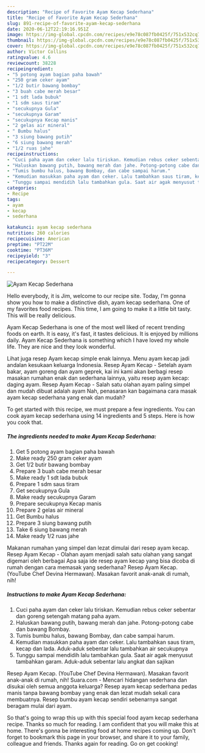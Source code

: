```yaml
---
description: "Recipe of Favorite Ayam Kecap Sederhana"
title: "Recipe of Favorite Ayam Kecap Sederhana"
slug: 891-recipe-of-favorite-ayam-kecap-sederhana
date: 2020-06-12T22:19:16.951Z
image: https://img-global.cpcdn.com/recipes/e9e78c087fb0425f/751x532cq70/ayam-kecap-sederhana-foto-resep-utama.jpg
thumbnail: https://img-global.cpcdn.com/recipes/e9e78c087fb0425f/751x532cq70/ayam-kecap-sederhana-foto-resep-utama.jpg
cover: https://img-global.cpcdn.com/recipes/e9e78c087fb0425f/751x532cq70/ayam-kecap-sederhana-foto-resep-utama.jpg
author: Victor Collins
ratingvalue: 4.6
reviewcount: 38228
recipeingredient:
- "5 potong ayam bagian paha bawah"
- "250 gram ceker ayam"
- "1/2 butir bawang bombay"
- "3 buah cabe merah besar"
- "1 sdt lada bubuk"
- "1 sdm saus tiram"
- "secukupnya Gula"
- "secukupnya Garam"
- "secukupnya Kecap manis"
- "2 gelas air mineral"
- " Bumbu halus"
- "3 siung bawang putih"
- "6 siung bawang merah"
- "1/2 ruas jahe"
recipeinstructions:
- "Cuci paha ayam dan ceker lalu tiriskan. Kemudian rebus ceker sebentar dan goreng setengah matang paha ayam."
- "Haluskan bawang putih, bawang merah dan jahe. Potong-potong cabe dan bawang Bombay."
- "Tumis bumbu halus, bawang Bombay, dan cabe sampai harum."
- "Kemudian masukkan paha ayam dan ceker. Lalu tambahkan saus tiram, kecap dan lada. Aduk-aduk sebentar lalu tambahkan air secukupnya"
- "Tunggu sampai mendidih lalu tambahkan gula. Saat air agak menyusut tambahkan garam. Aduk-aduk sebentar lalu angkat dan sajikan"
categories:
- Recipe
tags:
- ayam
- kecap
- sederhana

katakunci: ayam kecap sederhana 
nutrition: 260 calories
recipecuisine: American
preptime: "PT22M"
cooktime: "PT36M"
recipeyield: "3"
recipecategory: Dessert

---
```



![Ayam Kecap Sederhana](https://img-global.cpcdn.com/recipes/e9e78c087fb0425f/751x532cq70/ayam-kecap-sederhana-foto-resep-utama.jpg)

Hello everybody, it is Jim, welcome to our recipe site. Today, I'm gonna show you how to make a distinctive dish, ayam kecap sederhana. One of my favorites food recipes. This time, I am going to make it a little bit tasty. This will be really delicious.

Ayam Kecap Sederhana is one of the most well liked of recent trending foods on earth. It is easy, it's fast, it tastes delicious. It is enjoyed by millions daily. Ayam Kecap Sederhana is something which I have loved my whole life. They are nice and they look wonderful.

Lihat juga resep Ayam kecap simple enak lainnya. Menu ayam kecap jadi andalan kesukaan keluarga Indonesia. Resep Ayam Kecap - Setelah ayam bakar, ayam goreng dan ayam geprek, kai ini kami akan berbagi resep masakan rumahan enak dan sederhana lainnya, yaitu resep ayam kecap: daging ayam. Resep Ayam Kecap - Salah satu olahan ayam paling simpel dan mudah dibuat adalah ayam Nah, penasaran kan bagaimana cara masak ayam kecap sederhana yang enak dan mudah?


To get started with this recipe, we must prepare a few ingredients. You can cook ayam kecap sederhana using 14 ingredients and 5 steps. Here is how you cook that.

<!--inarticleads1-->

##### The ingredients needed to make Ayam Kecap Sederhana:

1. Get 5 potong ayam bagian paha bawah
1. Make ready 250 gram ceker ayam
1. Get 1/2 butir bawang bombay
1. Prepare 3 buah cabe merah besar
1. Make ready 1 sdt lada bubuk
1. Prepare 1 sdm saus tiram
1. Get secukupnya Gula
1. Make ready secukupnya Garam
1. Prepare secukupnya Kecap manis
1. Prepare 2 gelas air mineral
1. Get  Bumbu halus
1. Prepare 3 siung bawang putih
1. Take 6 siung bawang merah
1. Make ready 1/2 ruas jahe


Makanan rumahan yang simpel dan lezat dimulai dari resep ayam kecap. Resep Ayam Kecap - Olahan ayam menjadi salah satu olahan yang sangat digemari oleh berbagai Apa saja ide resep ayam kecap yang bisa dicoba di rumah dengan cara memasak yang sederhana? Resep Ayam Kecap. (YouTube Chef Devina Hermawan). Masakan favorit anak-anak di rumah, nih! 

<!--inarticleads2-->

##### Instructions to make Ayam Kecap Sederhana:

1. Cuci paha ayam dan ceker lalu tiriskan. Kemudian rebus ceker sebentar dan goreng setengah matang paha ayam.
1. Haluskan bawang putih, bawang merah dan jahe. Potong-potong cabe dan bawang Bombay.
1. Tumis bumbu halus, bawang Bombay, dan cabe sampai harum.
1. Kemudian masukkan paha ayam dan ceker. Lalu tambahkan saus tiram, kecap dan lada. Aduk-aduk sebentar lalu tambahkan air secukupnya
1. Tunggu sampai mendidih lalu tambahkan gula. Saat air agak menyusut tambahkan garam. Aduk-aduk sebentar lalu angkat dan sajikan


Resep Ayam Kecap. (YouTube Chef Devina Hermawan). Masakan favorit anak-anak di rumah, nih! Suara.com - Mencari hidangan sederhana dan disukai oleh semua anggota keluarga? Resep ayam kecap sederhana pedas manis tanpa bawang bombay yang enak dan lezat mudah sekali cara membuatnya. Resep bumbu ayam kecap sendiri sebenarnya sangat beragam mulai dari ayam. 

So that's going to wrap this up with this special food ayam kecap sederhana recipe. Thanks so much for reading. I am confident that you will make this at home. There's gonna be interesting food at home recipes coming up. Don't forget to bookmark this page in your browser, and share it to your family, colleague and friends. Thanks again for reading. Go on get cooking!

